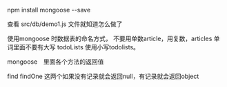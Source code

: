 npm install mongoose --save

查看 src/db/demo1.js 文件就知道怎么做了



使用mongoose 时数据表的命名方式，
不要用单数article，用复数，articles
单词里面不要有大写 todoLists 使用小写todolists。



mongoose　里面各个方法的返回值

find 
findOne
这两个如果没有记录就会返回null，有记录就会返回object
